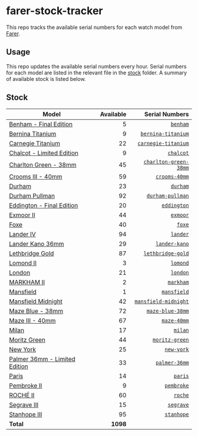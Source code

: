 # farer-stock-tracker

This repo tracks the available serial numbers for each watch model from [Farer](https://farer.com).

## Usage

This repo updates the available serial numbers every hour. Serial numbers for each model are listed in the relevant file in the [stock](./stock) folder. A summary of available stock is listed below.

## Stock

| Model | Available | Serial Numbers |
| ----- | --------: | -------------: |
| [Benham - Final Edition](https://usd.farer.com/products/benham) | 5 | [`benham`](./stock/benham) |
| [Bernina Titanium](https://usd.farer.com/products/bernina-titanium) | 9 | [`bernina-titanium`](./stock/bernina-titanium) |
| [Carnegie Titanium](https://usd.farer.com/products/carnegie-titanium) | 22 | [`carnegie-titanium`](./stock/carnegie-titanium) |
| [Chalcot - Limited Edition](https://usd.farer.com/products/chalcot) | 9 | [`chalcot`](./stock/chalcot) |
| [Charlton Green - 38mm](https://usd.farer.com/products/charlton-green-38mm) | 45 | [`charlton-green-38mm`](./stock/charlton-green-38mm) |
| [Crooms III - 40mm](https://usd.farer.com/products/crooms-40mm) | 59 | [`crooms-40mm`](./stock/crooms-40mm) |
| [Durham](https://usd.farer.com/products/durham) | 23 | [`durham`](./stock/durham) |
| [Durham Pullman](https://usd.farer.com/products/durham-pullman) | 92 | [`durham-pullman`](./stock/durham-pullman) |
| [Eddington - Final Edition](https://usd.farer.com/products/eddington) | 20 | [`eddington`](./stock/eddington) |
| [Exmoor II](https://usd.farer.com/products/exmoor) | 44 | [`exmoor`](./stock/exmoor) |
| [Foxe](https://usd.farer.com/products/foxe) | 40 | [`foxe`](./stock/foxe) |
| [Lander IV](https://usd.farer.com/products/lander) | 94 | [`lander`](./stock/lander) |
| [Lander Kano 36mm](https://usd.farer.com/products/lander-kano) | 29 | [`lander-kano`](./stock/lander-kano) |
| [Lethbridge Gold](https://usd.farer.com/products/lethbridge-gold) | 87 | [`lethbridge-gold`](./stock/lethbridge-gold) |
| [Lomond II](https://usd.farer.com/products/lomond) | 3 | [`lomond`](./stock/lomond) |
| [London](https://usd.farer.com/products/london) | 21 | [`london`](./stock/london) |
| [MARKHAM II](https://usd.farer.com/products/markham) | 2 | [`markham`](./stock/markham) |
| [Mansfield](https://usd.farer.com/products/mansfield) | 1 | [`mansfield`](./stock/mansfield) |
| [Mansfield Midnight](https://usd.farer.com/products/mansfield-midnight) | 42 | [`mansfield-midnight`](./stock/mansfield-midnight) |
| [Maze Blue - 38mm](https://usd.farer.com/products/maze-blue-38mm) | 72 | [`maze-blue-38mm`](./stock/maze-blue-38mm) |
| [Maze III - 40mm](https://usd.farer.com/products/maze-40mm) | 67 | [`maze-40mm`](./stock/maze-40mm) |
| [Milan](https://usd.farer.com/products/milan) | 17 | [`milan`](./stock/milan) |
| [Moritz Green](https://usd.farer.com/products/moritz-green) | 44 | [`moritz-green`](./stock/moritz-green) |
| [New York](https://usd.farer.com/products/new-york) | 25 | [`new-york`](./stock/new-york) |
| [Palmer 36mm - Limited Edition](https://usd.farer.com/products/palmer-36mm) | 33 | [`palmer-36mm`](./stock/palmer-36mm) |
| [Paris](https://usd.farer.com/products/paris) | 14 | [`paris`](./stock/paris) |
| [Pembroke II](https://usd.farer.com/products/pembroke) | 9 | [`pembroke`](./stock/pembroke) |
| [ROCHÉ II](https://usd.farer.com/products/roche) | 60 | [`roche`](./stock/roche) |
| [Segrave III](https://usd.farer.com/products/segrave) | 15 | [`segrave`](./stock/segrave) |
| [Stanhope III](https://usd.farer.com/products/stanhope) | 95 | [`stanhope`](./stock/stanhope) |
| **Total** | **1098** | |
